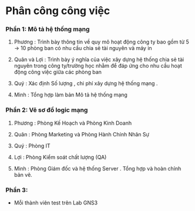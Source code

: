 # Phân công công việc

### Phần 1: Mô tả hệ thống mạng

1. Phương : Trình bày thông tin về quy mô hoạt động công ty bao gồm từ 5
 -> 10 phòng ban có nhu cầu chia sẻ tài nguyên và máy in

2. Quân và Lợi : Trình bày ý nghĩa của việc xây dựng hệ thống chia sẻ tài nguyên
trong công ty/trường học nhằm để đáp ứng cho nhu cầu hoạt
động công việc giữa các phòng ban

3. Quý : Xác định Số lượng , chi phí xây dựng hệ thống mạng .

4. Minh : Tổng hợp làm bản Mô tả hệ thống mạng 


### Phần 2: Vẽ sơ đồ logic mạng

1. Phương : Phòng Kế Hoạch và Phòng Kinh Doanh			


2. Quân : Phòng Marketing và Phòng Hành Chính Nhân Sự

3. Quý : Phòng IT

4. Lợi : Phòng Kiểm soát chất lượng (QA)	

5. Minh : Phòng Giám đốc và hệ thống Server . Tổng hợp và hoàn chỉnh bản vẽ.


### Phần 3:
- Mỗi thành viên test trên Lab GNS3

